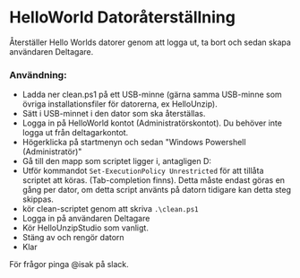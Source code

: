 # HelloWorld Datoråterställning

Återställer Hello Worlds datorer genom att logga ut, ta bort och sedan skapa användaren Deltagare. 

### Användning:
 - Ladda ner clean.ps1 på ett USB-minne (gärna samma USB-minne som övriga installationsfiler för datorerna, ex HelloUnzip).
 - Sätt i USB-minnet i den dator som ska återställas.
 - Logga in på HelloWorld kontot (Administratörskontot). Du behöver inte logga ut från deltagarkontot. 
 - Högerklicka på startmenyn och sedan "Windows Powershell (Administratör)"
 - Gå till den mapp som scriptet ligger i, antagligen D:
 - Utför kommandot `Set-ExecutionPolicy Unrestricted` för att tillåta scriptet att köras. (Tab-completion finns). Detta måste endast göras en gång per dator, om detta script använts på datorn tidigare kan detta steg skippas. 
 - kör clean-scriptet genom att skriva `.\clean.ps1`
 - Logga in på användaren Deltagare
 - Kör HelloUnzipStudio som vanligt.
 - Stäng av och rengör datorn
 - Klar
 
 För frågor pinga @isak på slack. 
 
